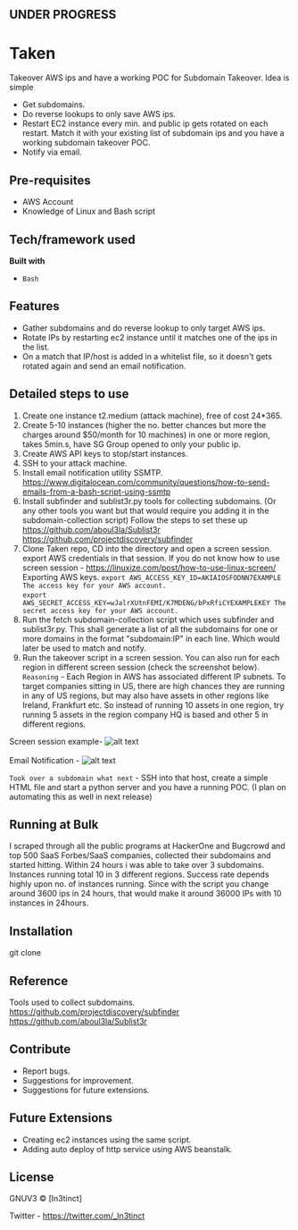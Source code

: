 ## UNDER PROGRESS

# Taken
Takeover AWS ips and have a working POC for Subdomain Takeover.
Idea is simple 
- Get subdomains.
- Do reverse lookups to only save AWS ips.
- Restart EC2 instance every min. and public ip gets rotated on each restart. Match it with your existing list of subdomain ips and you have a working subdomain takeover POC. 
- Notify via email.

## Pre-requisites
- AWS Account
- Knowledge of Linux and Bash script

## Tech/framework used
<b>Built with</b>
- `Bash`

## Features
- Gather subdomains and do reverse lookup to only target AWS ips.
- Rotate IPs by restarting ec2 instance until it matches one of the ips in the list. 
- On a match that IP/host is added in a whitelist file, so it doesn't gets rotated again and send an email notification.


## Detailed steps to use
1) Create one instance t2.medium (attack machine), free of cost 24*365.
2) Create 5-10 instances (higher the no. better chances but more the charges around $50/month for 10 machines) in one or more region, takes 5min.s, have SG Group opened to only your public ip.
3) Create AWS API keys to stop/start instances.
4) SSH to your attack machine.
5) Install email notification utility SSMTP.
https://www.digitalocean.com/community/questions/how-to-send-emails-from-a-bash-script-using-ssmtp
6) Install subfinder and sublist3r.py tools for collecting subdomains. (Or any other tools you want but that would require you adding it in the subdomain-collection script) 
Follow the steps to set these up
https://github.com/aboul3la/Sublist3r
https://github.com/projectdiscovery/subfinder
7) Clone Taken repo, CD into the directory and open a screen session. export AWS credentials in that session.
If you do not know how to use screen session - https://linuxize.com/post/how-to-use-linux-screen/
Exporting AWS keys.
`export AWS_ACCESS_KEY_ID=AKIAIOSFODNN7EXAMPLE
   The access key for your AWS account.` <br/>
`export AWS_SECRET_ACCESS_KEY=wJalrXUtnFEMI/K7MDENG/bPxRfiCYEXAMPLEKEY
   The secret access key for your AWS account.`<br/> 
8) Run the fetch subdomain-collection script which uses subfinder and sublist3r.py. This shall generate a list of all the subdomains for
one or more domains in the format "subdomain:IP" in each line. Which would later be used to match and notify.
9) Run the takeover script in a screen session. You can also run for each region in different screen session (check the screenshot below). <br/>
`Reasoning` - Each Region in AWS has associated different IP subnets. To target companies sitting in 
US, there are high chances they are running in any of US regions, but may also have assets in other regions like Ireland, Frankfurt etc. So instead of running 
10 assets in one region, try running 5 assets in the region company HQ is based and other 5 in different regions.

Screen session example- 
![alt text](https://user-images.githubusercontent.com/18059590/95270320-22a95400-07f0-11eb-8010-0b628037b2c3.png)
<br/><br/>
Email Notification - 
![alt text](https://user-images.githubusercontent.com/18059590/95270397-42407c80-07f0-11eb-9e48-e5967f890ef0.png)

`Took over a subdomain what next` - 
SSH into that host, create a simple HTML file and start a python server and you have a running POC.
(I plan on automating this as well in next release)

## Running at Bulk
I scraped through all the public programs at HackerOne and Bugcrowd and top 500 SaaS Forbes/SaaS companies, collected their subdomains and started hitting.
Within 24 hours i was able to take over 3 subdomains. Instances running total 10 in 3 different regions. Success rate depends highly upon no. of instances running. 
Since with the script you change around 3600 ips in 24 hours, that would make it around 36000 IPs with 10 instances in 24hours. 

## Installation
git clone
   
## Reference
Tools used to collect subdomains.
https://github.com/projectdiscovery/subfinder
https://github.com/aboul3la/Sublist3r

## Contribute
- Report bugs.
- Suggestions for improvement.
- Suggestions for future extensions.

## Future Extensions
- Creating ec2 instances using the same script.
- Adding auto deploy of http service using AWS beanstalk.

## License
GNUV3 © [In3tinct]

Twitter - https://twitter.com/_In3tinct
